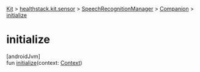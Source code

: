 
[Kit](../../../../kit.html) > [healthstack.kit.sensor](../../index.html) > [SpeechRecognitionManager](../index.html) > [Companion](index.html) > [initialize](initialize.html)



# initialize



[androidJvm]\
fun [initialize](initialize.html)(context: [Context](https://developer.android.com/reference/kotlin/android/content/Context.html))





